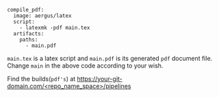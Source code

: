```
compile_pdf:
  image: aergus/latex
  script:
    - latexmk -pdf main.tex
  artifacts:
    paths:
      - main.pdf
```

`main.tex` is a latex script and `main.pdf` is its generated `pdf` document file. Change `main` in the above code according to your wish.

Find the builds(`pdf's`) at [https://your-git-domain.com/<repo_name_space>/pipelines](#)